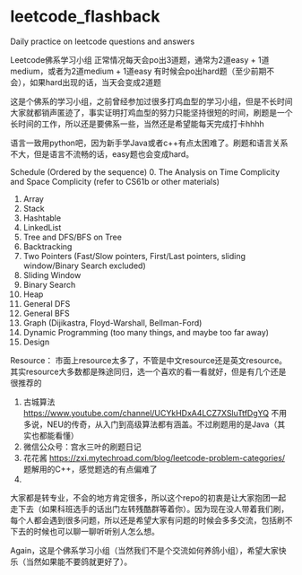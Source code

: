# leetcode_flashback
Daily practice on leetcode questions and answers

Leetcode佛系学习小组
正常情况每天会po出3道题，通常为2道easy + 1道medium，或者为2道medium + 1道easy
有时候会po出hard题（至少前期不会），如果hard出现的话，当天会变成2道题

这是个佛系的学习小组，之前曾经参加过很多打鸡血型的学习小组，但是不长时间大家就都销声匿迹了，事实证明打鸡血型的努力只能坚持很短的时间，刷题是一个长时间的工作，所以还是要佛系一些，当然还是希望能每天完成打卡hhhh

语言一致用python吧，因为新手学Java或者c++有点太困难了。刷题和语言关系不大，但是语言不流畅的话，easy题也会变成hard。



Schedule (Ordered by the sequence)
0. The Analysis on Time Complicity and Space Complicity (refer to CS61b or other materials)
1. Array
2. Stack
3. Hashtable
4. LinkedList
5. Tree and DFS/BFS on Tree
6. Backtracking
7. Two Pointers (Fast/Slow pointers, First/Last pointers, sliding window/Binary Search excluded)
8. Sliding Window
9. Binary Search
10. Heap
11. General DFS
12. General BFS
13. Graph (Dijikastra, Floyd-Warshall, Bellman-Ford)
14. Dynamic Programming (too many things, and maybe too far away)
15. Design

Resource：
市面上resource太多了，不管是中文resource还是英文resource。其实resource大多数都是殊途同归，选一个喜欢的看一看就好，但是有几个还是很推荐的
1. 古城算法 https://www.youtube.com/channel/UCYkHDxA4LCZ7XSluTtfDgYQ
   不用多说，NEU的传奇，从入门到高级算法都有涵盖。不过刷题用的是Java（其实也都能看懂）
2. 微信公众号：宫水三叶的刷题日记
3. 花花酱 https://zxi.mytechroad.com/blog/leetcode-problem-categories/
   题解用的C++，感觉题选的有点偏难了
4. 

大家都是转专业，不会的地方肯定很多，所以这个repo的初衷是让大家抱团一起走下去（如果科班选手的话出门左转残酷群等着你）。因为现在没人带着我们刷，每个人都会遇到很多问题，所以还是希望大家有问题的时候会多多交流，包括刷不下去的时候也可以聊一聊听听别人怎么想。

Again，这是个佛系学习小组（当然我们不是个交流如何养鸽小组），希望大家快乐（当然如果能不要鸽就更好了）。
